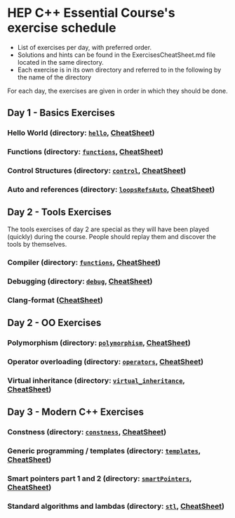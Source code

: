HEP C++ Essential Course's exercise schedule
============================================

 - List of exercises per day, with preferred order.
 - Solutions and hints can be found in the ExercisesCheatSheet.md file located in the same directory.
 - Each exercise is in its own directory and referred to in the following by the name of the directory

For each day, the exercises are given in order in which they should be done.

Day 1 - Basics Exercises
------------------------

### Hello World (directory: [`hello`](hello), [CheatSheet](ExercisesCheatSheet.md#hello-world-directory-hello))

### Functions (directory: [`functions`](functions), [CheatSheet](ExercisesCheatSheet.md#functions-directory-functions))

### Control Structures (directory: [`control`](control), [CheatSheet](ExercisesCheatSheet.md#control-structures-directory-control))

### Auto and references (directory: [`loopsRefsAuto`](loopsRefsAuto), [CheatSheet](ExercisesCheatSheet.md#auto-and-references-directory-loopsrefsauto))


Day 2 - Tools Exercises
-----------------------

The tools exercises of day 2 are special as they will have been played (quickly) during the course.
People should replay them and discover the tools by themselves.

### Compiler (directory: [`functions`](functions), [CheatSheet](ExercisesCheatSheet.md#compiler))

### Debugging (directory: [`debug`](debug), [CheatSheet](ExercisesCheatSheet.md#debugging-directory-debug))

### Clang-format ([CheatSheet](ExercisesCheatSheet.md#clang-format))


Day 2 - OO Exercises
--------------------

### Polymorphism (directory: [`polymorphism`](polymorphism), [CheatSheet](ExercisesCheatSheet.md#polymorphism-directory-polymorphism))

### Operator overloading (directory: [`operators`](operators), [CheatSheet](ExercisesCheatSheet.md#operator-overloading-directory-operators))

### Virtual inheritance (directory: [`virtual_inheritance`](virtual_inheritance), [CheatSheet](ExercisesCheatSheet.md#virtual-inheritance-directory-virtual_inheritance))


Day 3 - Modern C++ Exercises
----------------------------

### Constness (directory: [`constness`](constness), [CheatSheet](ExercisesCheatSheet.md#constness-directory-constness))

### Generic programming / templates (directory: [`templates`](templates), [CheatSheet](ExercisesCheatSheet.md#generic-programming--templates-directory-templates))

### Smart pointers part 1 and 2 (directory: [`smartPointers`](smartPointers), [CheatSheet](ExercisesCheatSheet.md#smart-pointers-directory-smartpointers))

### Standard algorithms and lambdas (directory: [`stl`](stl), [CheatSheet](ExercisesCheatSheet.md#standard-algorithms-and-lambdas-directory-stl))
